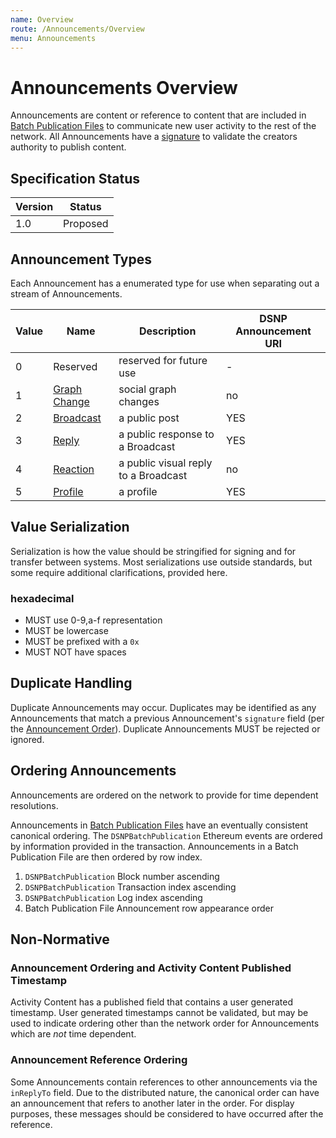 ```yaml
---
name: Overview
route: /Announcements/Overview
menu: Announcements
---
```


# Announcements Overview

Announcements are content or reference to content that are included in [Batch Publication Files](/BatchPublications/Overview)
to communicate new user activity to the rest of the network.
All Announcements have a [signature](/Announcements/Signatures) to validate the creators authority to publish content.

## Specification Status

| Version | Status   |
| ------  | -------- |
| 1.0     | Proposed |

## Announcement Types

Each Announcement has a enumerated type for use when separating out a stream of Announcements.

| Value | Name | Description | DSNP Announcement URI |
|------ | ---- | ----------- | -------------------- |
| 0 | Reserved | reserved for future use | - |
| 1 | [Graph Change](/Announcements/Types/GraphChange) | social graph changes | no |
| 2 | [Broadcast](/Announcement/Types/Broadcast) | a public post | YES |
| 3 | [Reply](/Announcement/Types/Reply) | a public response to a Broadcast | YES |
| 4 | [Reaction](/Announcement/Types/Reaction) | a public visual reply to a Broadcast | no |
| 5 | [Profile](/Announcement/Types/Profile) | a profile | YES |

## Value Serialization

Serialization is how the value should be stringified for signing and for transfer between systems.
Most serializations use outside standards, but some require additional clarifications, provided here.

### hexadecimal

- MUST use 0-9,a-f representation
- MUST be lowercase
- MUST be prefixed with a `0x`
- MUST NOT have spaces

## Duplicate Handling

Duplicate Announcements may occur.
Duplicates may be identified as any Announcements that match a previous Announcement's `signature` field
(per the [Announcement Order](/Announcements/Overview#ordering)).
Duplicate Announcements MUST be rejected or ignored.

## Ordering Announcements

Announcements are ordered on the network to provide for time dependent resolutions.

Announcements in [Batch Publication Files](/BatchPublications/Overview) have an eventually consistent canonical ordering.
The `DSNPBatchPublication` Ethereum events are ordered by information provided in the transaction.
Announcements in a Batch Publication File are then ordered by row index.


1. `DSNPBatchPublication` Block number ascending
2. `DSNPBatchPublication` Transaction index ascending
3. `DSNPBatchPublication` Log index ascending
4. Batch Publication File Announcement row appearance order


## Non-Normative

### Announcement Ordering and Activity Content Published Timestamp

Activity Content has a published field that contains a user generated timestamp.
User generated timestamps cannot be validated,
but may be used to indicate ordering other than the network order for Announcements which are *not* time dependent.

### Announcement Reference Ordering

Some Announcements contain references to other announcements via the `inReplyTo` field.
Due to the distributed nature, the canonical order can have an announcement that refers to another later in the order.
For display purposes, these messages should be considered to have occurred after the reference.
